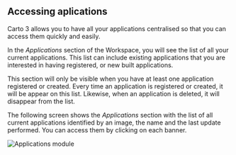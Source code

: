 ## Accessing aplications

Carto 3 allows you to have all your applications centralised so that you can access them quickly and easily.

In the *Applications* section of the Workspace, you will see the list of all your current applications. This list can include existing applications that you are interested in having registered, or new built applications.

This section will only be visible when you have at least one application registered or created. Every time an application is registered or created, it will be appear on this list. Likewise, when an application is deleted, it will disappear from the list.

The following screen shows the *Applications* section with the list of all current applications identified by an image, the name and the last update performed. You can access them by clicking on each banner.

![Applications module](/img/cloud-native-workspace/applications/applications_list_applications.png)